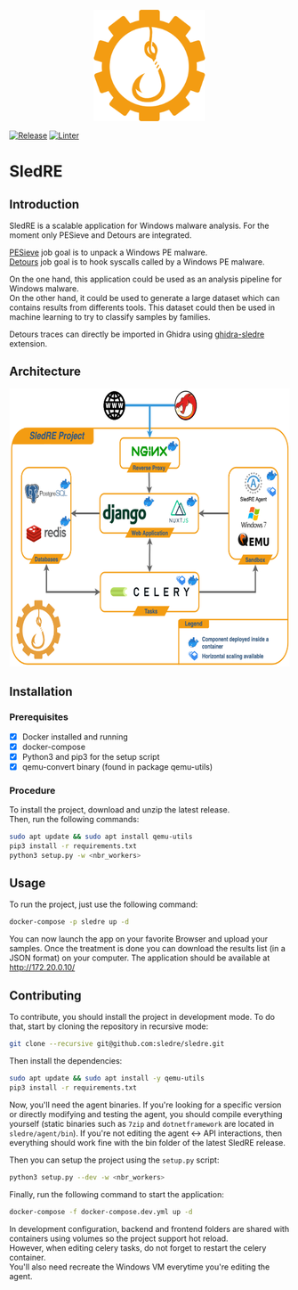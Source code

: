 <p align="center">
  <img width="200" height="200" src="doc/logoyellow.png">
</p>

[![Release](https://github.com/sledre/sledre/actions/workflows/release.yml/badge.svg)](https://github.com/sledre/sledre/actions/workflows/release.yml)
[![Linter](https://github.com/sledre/sledre/actions/workflows/linter.yml/badge.svg)](https://github.com/sledre/sledre/actions/workflows/linter.yml)
# SledRE


## Introduction

SledRE is a scalable application for Windows malware analysis.
For the moment only PESieve and Detours are integrated.

[PESieve](https://github.com/hasherezade/pe-sieve) job goal is to unpack a Windows PE malware.  
[Detours](https://github.com/microsoft/Detours) job goal is to hook syscalls called by a Windows PE malware. 

On the one hand, this application could be used as an analysis pipeline for Windows malware.  
On the other hand, it could be used to generate a large dataset which can contains results from differents tools.
This dataset could then be used in machine learning to try to classify samples by families.

Detours traces can directly be imported in Ghidra using [ghidra-sledre](https://github.com/sledre/ghidra-sledre/) extension.

## Architecture
<p align="center">
  <img height="500" src="doc/SledREArchi.png">
</p>

## Installation

### Prerequisites

- [X] Docker installed and running
- [X] docker-compose
- [X] Python3 and pip3 for the setup script
- [X] qemu-convert binary (found in package qemu-utils)

### Procedure
To install the project, download and unzip the latest release.  
Then, run the following commands:
```bash
sudo apt update && sudo apt install qemu-utils
pip3 install -r requirements.txt
python3 setup.py -w <nbr_workers>
```

## Usage
To run the project, just use the following command:

```bash
docker-compose -p sledre up -d
```

You can now launch the app on your favorite Browser and upload your samples. Once the treatment is done you can download the results list (in a JSON format) on your computer.
The application should be available at http://172.20.0.10/


## Contributing
To contribute, you should install the project in development mode. To do that, start by cloning the repository in recursive mode:
```bash
git clone --recursive git@github.com:sledre/sledre.git
```

Then install the dependencies:
```bash
sudo apt update && sudo apt install -y qemu-utils
pip3 install -r requirements.txt
```

Now, you'll need the agent binaries. If you're looking for a specific version or directly modifying and testing the agent, you should compile everything yourself (static binaries such as `7zip` and `dotnetframework` are located in `sledre/agent/bin`).
If you're not editing the agent <-> API interactions, then everything should work fine with the bin folder of the latest SledRE release.

Then you can setup the project using the `setup.py` script:
```bash
python3 setup.py --dev -w <nbr_workers>
```

Finally, run the following command to start the application:
```bash
docker-compose -f docker-compose.dev.yml up -d
```

In development configuration, backend and frontend folders are shared with containers using volumes so the project support hot reload.  
However, when editing celery tasks, do not forget to restart the celery container.  
You'll also need recreate the Windows VM everytime you're editing the agent.